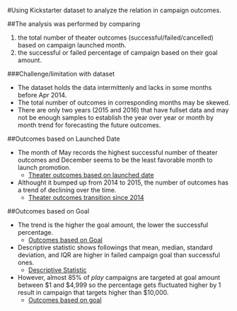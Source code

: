 #Using Kickstarter dataset to analyze the relation in campaign outcomes.

##The analysis was performed by comparing  
1. the total number of theater outcomes (successful/failed/cancelled) based on campaign launched month.
2. the successful or failed percentage of campaign based on their goal amount.

###Challenge/limitation with dataset
- The dataset holds the data intermittenly and lacks in some months before Apr 2014. 
- The total number of outcomes in corresponding months may be skewed. 
- There are only two years (2015 and 2016) that have fullset data and may not be enough samples to establish the year over year or month by month trend for forecasting the future outcomes.

##Outcomes based on Launched Date
- The month of May records the highest successful number of theater outcomes and December seems to be the least favorable month to launch promotion.
	- [Theater outcomes based on launched date](https://github.com/Yunaka1269/kickstarter-analysis/blob/master/Theater_Outcomes_vs_Launch.png)
- Althought it bumped up from 2014 to 2015, the number of outcomes has a trend of declining over the time.
	- [Theater outcomes transition since 2014](https://github.com/Yunaka1269/kickstarter-analysis/blob/Other/Theater_Outcomes.png)

##Outcomes based on Goal
- The trend is the higher the goal amount, the lower the successful percentage. 
	- [Outcomes based on Goal](https://github.com/Yunaka1269/kickstarter-analysis/blob/master/Outcomes_vs_goals.png)
- Descriptive statistic shows followings that mean, median, standard  deviation, and IQR are higher in failed campaign goal than successful ones.  
	- [Descriptive Statistic](https://github.com/Yunaka1269/kickstarter-analysis/blob/Other/Descriptive_Statistic.png)
- However, almost 85% of *play* campaigns are targeted at goal amount between $1 and $4,999 so the percentage gets fluctuated higher by 1 result in campaign that targets higher than $10,000. 
	- [Outcomes based on goal](https://github.com/Yunaka1269/kickstarter-analysis/blob/Other/Outcomes_vs_goals2.png)
